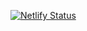 [![Netlify Status](https://api.netlify.com/api/v1/badges/c5c002b4-193f-4e1c-95d8-92d327324364/deploy-status)](https://app.netlify.com/sites/rychillie/deploys)
